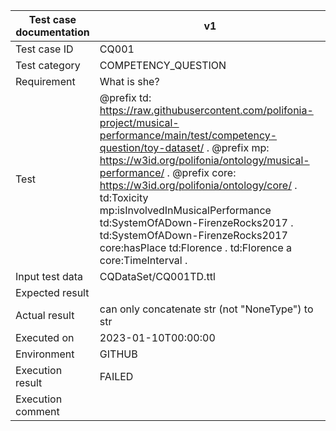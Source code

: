 | Test case documentation |                                                                                                                                                                                                                             v1                                                                                                                                                                                                                              |
| ----------------------- | ----------------------------------------------------------------------------------------------------------------------------------------------------------------------------------------------------------------------------------------------------------------------------------------------------------------------------------------------------------------------------------------------------------------------------------------------------------- |
| Test case ID            | CQ001                                                                                                                                                                                                                                                                                                                                                                                                                                                       |
| Test category           | COMPETENCY_QUESTION                                                                                                                                                                                                                                                                                                                                                                                                                                         |
| Requirement             | What is she?                                                                                                                                                                                                                                                                                                                                                                                                                                                |
| Test                    | @prefix td: <https://raw.githubusercontent.com/polifonia-project/musical-performance/main/test/competency-question/toy-dataset/> . @prefix mp: <https://w3id.org/polifonia/ontology/musical-performance/> . @prefix core: <https://w3id.org/polifonia/ontology/core/> .  td:Toxicity mp:isInvolvedInMusicalPerformance td:SystemOfADown-FirenzeRocks2017 . td:SystemOfADown-FirenzeRocks2017 core:hasPlace td:Florence . td:Florence a core:TimeInterval .  |
| Input test data         | CQDataSet/CQ001TD.ttl                                                                                                                                                                                                                                                                                                                                                                                                                                       |
| Expected result         |                                                                                                                                                                                                                                                                                                                                                                                                                                                             |
| Actual result           | can only concatenate str (not "NoneType") to str                                                                                                                                                                                                                                                                                                                                                                                                            |
| Executed on             | 2023-01-10T00:00:00                                                                                                                                                                                                                                                                                                                                                                                                                                         |
| Environment             | GITHUB                                                                                                                                                                                                                                                                                                                                                                                                                                                      |
| Execution result        | FAILED                                                                                                                                                                                                                                                                                                                                                                                                                                                      |
| Execution comment       |                                                                                                                                                                                                                                                                                                                                                                                                                                                             |
